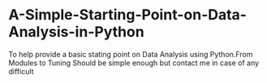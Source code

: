 # A-Simple-Starting-Point-on-Data-Analysis-in-Python
To help provide a basic stating point on Data Analysis using Python.From Modules to Tuning
Should be simple enough but contact me in case of any difficult
